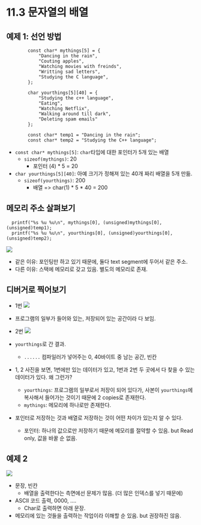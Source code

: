 # 11.3 문자열의 배열

## 예제 1: 선언 방법

            const char* mythings[5] = {
                "Dancing in the rain",
                "Couting apples",
                "Watching movies with freinds",
                "Writting sad letters",
                "Studying the C language",
            };

            char yourthings[5][40] = {
                "Studying the c++ language",
                "Eating",
                "Watching Netflix",
                "Walking around till dark",
                "Deleting spam emails"
            };

            const char* temp1 = "Dancing in the rain";
            const char* temp2 = "Studying the C++ language";

- `const char* mythings[5]`: `char`타입에 대한 포인터가 5개 있는 배열
  - `sizeof(mythings)`: 20
    - 포인터 (4) * 5 = 20
- `char yourthings[5][40]`: 아예 크기가 정해져 있는 40개 짜리 배열을 5개 만듦.
  - `sizeof(yourthings)`: 200
    - 배열 => char(1) * 5 * 40 = 200

## 메모리 주소 살펴보기

      printf("%s %u %u\n", mythings[0], (unsigned)mythings[0], (unsigned)temp1);
      printf("%s %u %u\n", yourthings[0], (unsigned)yourthings[0], (unsigned)temp2);

<img src="https://github.com/uber9ma/following_C/blob/master/images/chapter11/string13.png?raw=true">

- 같은 이유: 포인팅만 하고 있기 때문에, 둘다 text segment에 두어서 같은 주소.
- 다른 이유: 스택에 메모리로 갖고 있음. 별도의 메모리로 존재.

## 디버거로 찍어보기

- 1번
  <img src="https://github.com/uber9ma/following_C/blob/master/images/chapter11/string14.png?raw=true">

* 프로그램의 일부가 들어와 있는, 저장되어 있는 공간이라 다 보임.

- 2번
  <img src="https://github.com/uber9ma/following_C/blob/master/images/chapter11/string15.png?raw=true">

* `yourthings`로 간 결과.

  - `......` 컴파일러가 넣어주는 0, 40바이트 중 남는 공간, 빈칸

* 1, 2 사진을 보면, 1번에만 있는 데이터가 있고, 1번과 2번 두 곳에서 다 찾을 수 있는 데이터가 있다. 왜 그런가?
  - `yourthings`: 프로그램의 일부로서 저장이 되어 있다가, 사본이 `yourthings`에 복사해서 들어가는 것이기 때문에 2 copies로 존재한다.
  - `mythings`: 메모리에 하나로만 존재한다.

* 포인터로 저장하는 것과 배열로 저장하는 것이 어떤 차이가 있는지 알 수 있다.
  - 포인터: 하나의 값으로만 저장하기 때문에 메모리를 절약할 수 있음. but Read only, 값을 바꿀 순 없음.

## 예제 2

  <img src="https://github.com/uber9ma/following_C/blob/master/images/chapter11/string16.png?raw=true">

- 문장, 빈칸
  - 배열을 출력한다는 측면에선 문제가 많음. (더 많은 인덱스를 넣기 때문에)
- ASCII 코드 출력, 0000, ....
  - Char로 출력하면 아래 문장.
- 메모리에 있는 것들을 출력하는 작업이라 이해할 순 있음. but 권장하진 않음.
